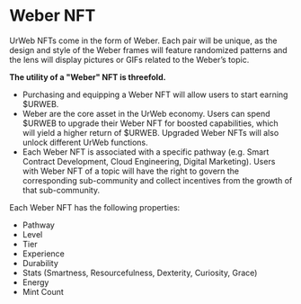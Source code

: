 # Weber NFT

UrWeb NFTs come in the form of Weber. Each pair will be unique, as the design and style of the Weber frames will feature randomized patterns and the lens will display pictures or GIFs related to the Weber’s topic.



**The utility of a "Weber" NFT is threefold.**&#x20;

* Purchasing and equipping a Weber NFT will allow users to start earning $URWEB.&#x20;
* Weber are the core asset in the UrWeb economy. Users can spend $URWEB to upgrade their Weber NFT for boosted capabilities, which will yield a higher return of $URWEB. Upgraded Weber NFTs will also unlock different UrWeb functions.&#x20;
* Each Weber NFT is associated with a specific pathway (e.g. Smart Contract Development, Cloud Engineering, Digital Marketing). Users with Weber NFT of a topic will have the right to govern the corresponding sub-community and collect incentives from the growth of that sub-community.

Each Weber NFT has the following properties:

* Pathway
* Level&#x20;
* Tier&#x20;
* Experience&#x20;
* Durability&#x20;
* Stats (Smartness, Resourcefulness, Dexterity, Curiosity, Grace)&#x20;
* Energy&#x20;
* Mint Count
